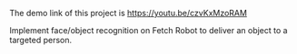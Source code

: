 The demo link of this project is https://youtu.be/czvKxMzoRAM

Implement face/object recognition on Fetch Robot to deliver an object to a targeted person.
